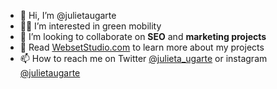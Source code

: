 - 👋 Hi, I’m @julietaugarte
- 🚴‍♀️ I’m interested in green mobility
- 💞️ I’m looking to collaborate on **SEO** and **marketing projects**
- 👀 Read [WebsetStudio.com](https://www.websetstudio.com/) to learn more about my projects
- 📫 How to reach me on Twitter [@julieta_ugarte](https://twitter.com/julieta_ugarte) or instagram [@julietaugarte](https://www.instagram.com/julietaugarte/)

<!--
- 🌱 I’m currently learning ...
- 👀 I’m interested
-->

<!---
julietaugarte/julietaugarte is a ✨ special ✨ repository because its `README.md` (this file) appears on your GitHub profile.
You can click the Preview link to take a look at your changes.
--->
